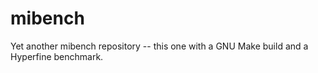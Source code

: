 # mibench
Yet another mibench repository -- this one with a GNU Make build and a Hyperfine benchmark.
